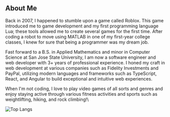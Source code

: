 ## About Me

Back in 2007, I happened to stumble upon a game called Roblox. This game introduced me to game development and my first programming language Lua; these tools allowed me to create several games for the first time. After coding a robot to move using MATLAB in one of my first-year college classes, I knew for sure that being a programmer was my dream job.

Fast forward to a B.S. in Applied Mathematics and minor in Computer Science at San Jose State University, I am now a software engineer and web developer with 3+ years of professional experience. I honed my craft in web development at various companies such as Fidelity Investments and PayPal, utilizing modern languages and frameworks such as TypeScript, React, and Angular to build exceptional and intuitive web experiences. 

When I'm not coding, I love to play video games of all sorts and genres and enjoy staying active through various fitness activities and sports such as weightlifting, hiking, and rock climbing!\





![Top Langs](https://github-readme-stats.vercel.app/api/top-langs/?username=VoChrisK&layout=compact&theme=dracula)

